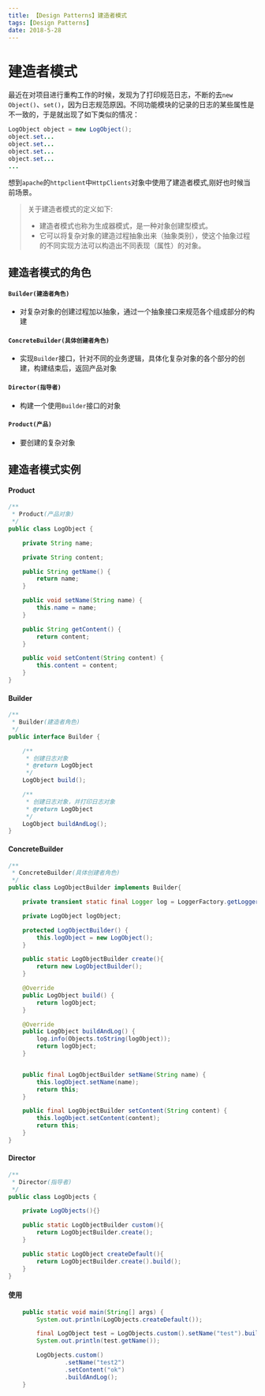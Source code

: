 ```yaml
---
title: 【Design Patterns】建造者模式
tags: [Design Patterns]
date: 2018-5-28
---
```




# 建造者模式

最近在对项目进行重构工作的时候，发现为了打印规范日志，不断的去`new Object()`、`set()`，因为日志规范原因。不同功能模块的记录的日志的某些属性是不一致的，于是就出现了如下类似的情况：

```java
LogObject object = new LogObject();
object.set...
object.set...
object.set...
object.set...
...
```

想到`apache`的`httpclient`中`HttpClients`对象中使用了建造者模式,刚好也时候当前场景。

> 关于建造者模式的定义如下:
> - 建造者模式也称为生成器模式，是一种对象创建型模式。
> - 它可以将复杂对象的建造过程抽象出来（抽象类别），使这个抽象过程的不同实现方法可以构造出不同表现（属性）的对象。

## 建造者模式的角色

#### `Builder(建造者角色)`

- 对复杂对象的创建过程加以抽象，通过一个抽象接口来规范各个组成部分的构建

#### `ConcreteBuilder(具体创建者角色)`

- 实现`Builder`接口，针对不同的业务逻辑，具体化复杂对象的各个部分的创建，构建结束后，返回产品对象

#### `Director(指导者)`

- 构建一个使用`Builder`接口的对象

#### `Product(产品)`

- 要创建的复杂对象

## 建造者模式实例

#### Product

```java
/**
 * Product(产品对象)
 */
public class LogObject {

    private String name;

    private String content;

    public String getName() {
        return name;
    }

    public void setName(String name) {
        this.name = name;
    }

    public String getContent() {
        return content;
    }

    public void setContent(String content) {
        this.content = content;
    }
}
```

#### Builder
```java
/**
 * Builder(建造者角色)
 */
public interface Builder {

    /**
     * 创建日志对象
     * @return LogObject
     */
    LogObject build();

    /**
     * 创建日志对象，并打印日志对象
     * @return LogObject
     */
    LogObject buildAndLog();
}
```

#### ConcreteBuilder
```java
/**
 * ConcreteBuilder(具体创建者角色)
 */
public class LogObjectBuilder implements Builder{

    private transient static final Logger log = LoggerFactory.getLogger(LogObjectBuilder.class.getName());

    private LogObject logObject;

    protected LogObjectBuilder() {
        this.logObject = new LogObject();
    }

    public static LogObjectBuilder create(){
        return new LogObjectBuilder();
    }

    @Override
    public LogObject build() {
        return logObject;
    }

    @Override
    public LogObject buildAndLog() {
        log.info(Objects.toString(logObject));
        return logObject;
    }


    public final LogObjectBuilder setName(String name) {
        this.logObject.setName(name);
        return this;
    }

    public final LogObjectBuilder setContent(String content) {
        this.logObject.setContent(content);
        return this;
    }
}
```

#### Director
```java
/**
 * Director(指导者)
 */
public class LogObjects {

    private LogObjects(){}

    public static LogObjectBuilder custom(){
        return LogObjectBuilder.create();
    }

    public static LogObject createDefault(){
        return LogObjectBuilder.create().build();
    }
}
```


#### 使用

```java
    public static void main(String[] args) {
        System.out.println(LogObjects.createDefault());

        final LogObject test = LogObjects.custom().setName("test").build();
        System.out.println(test.getName());

        LogObjects.custom()
                .setName("test2")
                .setContent("ok")
                .buildAndLog();
    }
```
